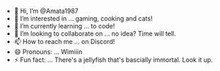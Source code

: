 - 👋 Hi, I’m @Amata1987
- 👀 I’m interested in ... gaming, cooking and cats!
- 🌱 I’m currently learning ... to code!
- 💞️ I’m looking to collaborate on ... no idea? Time will tell.
- 📫 How to reach me ... on Discord!
- 😄 Pronouns: ... Wimiiin
- ⚡ Fun fact: ... There's a jellyfish that's bascially immortal. Look it up.

<!---
Amata1987/Amata1987 is a ✨ special ✨ repository because its `README.md` (this file) appears on your GitHub profile.
You can click the Preview link to take a look at your changes.
--->
